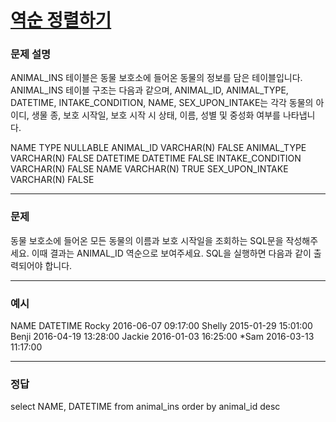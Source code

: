 # [역순 정렬하기](https://school.programmers.co.kr/learn/courses/30/lessons/59035)

### 문제 설명

ANIMAL_INS 테이블은 동물 보호소에 들어온 동물의 정보를 담은 테이블입니다. ANIMAL_INS 테이블 구조는 다음과 같으며, ANIMAL_ID, ANIMAL_TYPE, DATETIME, INTAKE_CONDITION, NAME, SEX_UPON_INTAKE는 각각 동물의 아이디, 생물 종, 보호 시작일, 보호 시작 시 상태, 이름, 성별 및 중성화 여부를 나타냅니다.

NAME TYPE NULLABLE
ANIMAL_ID VARCHAR(N) FALSE
ANIMAL_TYPE VARCHAR(N) FALSE
DATETIME DATETIME FALSE
INTAKE_CONDITION VARCHAR(N) FALSE
NAME VARCHAR(N) TRUE
SEX_UPON_INTAKE VARCHAR(N) FALSE

---

### 문제

동물 보호소에 들어온 모든 동물의 이름과 보호 시작일을 조회하는 SQL문을 작성해주세요. 이때 결과는 ANIMAL_ID 역순으로 보여주세요. SQL을 실행하면 다음과 같이 출력되어야 합니다.

---

### 예시

NAME DATETIME
Rocky 2016-06-07 09:17:00
Shelly 2015-01-29 15:01:00
Benji 2016-04-19 13:28:00
Jackie 2016-01-03 16:25:00
\*Sam 2016-03-13 11:17:00

---

### 정답

select NAME, DATETIME
from animal_ins
order by animal_id desc
